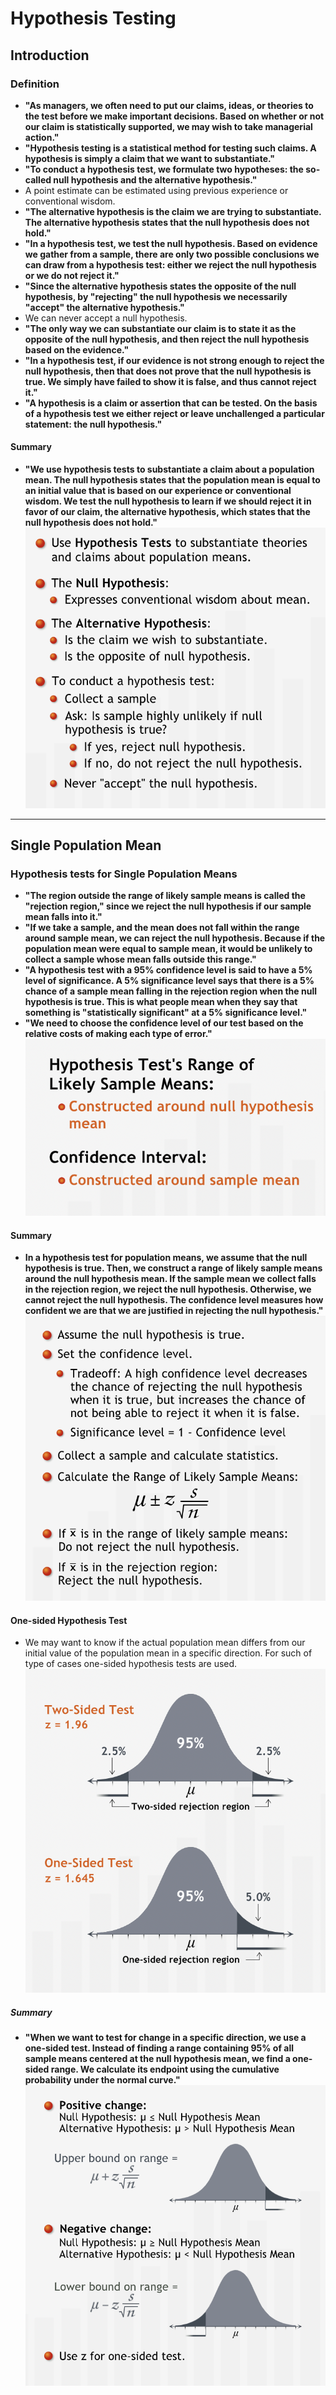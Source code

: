 # Hypothesis Testing

## Introduction

### Definition

- **"As managers, we often need to put our claims, ideas, or theories to the test before we make important decisions. Based on whether or not our claim is statistically supported, we may wish to take managerial action."**
- **"Hypothesis testing is a statistical method for testing such claims. A hypothesis is simply a claim that we want to substantiate."**
- **"To conduct a hypothesis test, we formulate two hypotheses: the so-called null hypothesis and the alternative hypothesis."**
- A point estimate can be estimated using previous experience or conventional wisdom.
- **"The alternative hypothesis is the claim we are trying to substantiate. The alternative hypothesis states that the null hypothesis does not hold."**
- **"In a hypothesis test, we test the null hypothesis. Based on evidence we gather from a sample, there are only two possible conclusions we can draw from a hypothesis test: either we reject the null hypothesis or we do not reject it."**
- **"Since the alternative hypothesis states the opposite of the null hypothesis, by "rejecting" the null hypothesis we necessarily "accept" the alternative hypothesis."**
- We can never accept a null hypothesis.
- **"The only way we can substantiate our claim is to state it as the opposite of the null hypothesis, and then reject the null hypothesis based on the evidence."**
- **"In a hypothesis test, if our evidence is not strong enough to reject the null hypothesis, then that does not prove that the null hypothesis is true. We simply have failed to show it is false, and thus cannot reject it."**
- **"A hypothesis is a claim or assertion that can be tested. On the basis of a hypothesis test we either reject or leave unchallenged a particular statement: the null hypothesis."**

#### Summary

- **"We use hypothesis tests to substantiate a claim about a population mean. The null hypothesis states that the population mean is equal to an initial value that is based on our experience or conventional wisdom. We test the null hypothesis to learn if we should reject it in favor of our claim, the alternative hypothesis, which states that the null hypothesis does not hold."**
![Summary](./summary_hypothesis_testing.png)

----

## Single Population Mean

### Hypothesis tests for Single Population Means

- **"The region outside the range of likely sample means is called the "rejection region," since we reject the null hypothesis if our sample mean falls into it."**
- **"If we take a sample, and the mean does not fall within the range around sample mean, we can reject the null hypothesis. Because if the population mean were equal to sample mean, it would be unlikely to collect a sample whose mean falls outside this range."**
- **"A hypothesis test with a 95% confidence level is said to have a 5% level of significance. A 5% significance level says that there is a 5% chance of a sample mean falling in the rejection region when the null hypothesis is true. This is what people mean when they say that something is "statistically significant" at a 5% significance level."**
- **"We need to choose the confidence level of our test based on the relative costs of making each type of error."**
![Hypothesis Test for Single Mean](./hypothesis_test_for%20single_mean.png)

#### Summary

- **In a hypothesis test for population means, we assume that the null hypothesis is true. Then, we construct a range of likely sample means around the null hypothesis mean. If the sample mean we collect falls in the rejection region, we reject the null hypothesis. Otherwise, we cannot reject the null hypothesis. The confidence level measures how confident we are that we are justified in rejecting the null hypothesis."**
![Summary](./summary_hypo_test_1.png)

#### One-sided Hypothesis Test

- We may want to know if the actual population mean differs from our initial value of the population mean in a specific direction. For such of type of cases one-sided hypothesis tests are used.
![z-value for tests](./z_value_hyp_test.png)

##### Summary

- **"When we want to test for change in a specific direction, we use a one-sided test. Instead of finding a range containing 95% of all sample means centered at the null hypothesis mean, we find a one-sided range. We calculate its endpoint using the cumulative probability under the normal curve."**
![Summary](./summary_one_sided_hypo_test.png)


